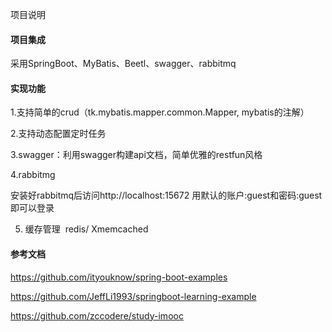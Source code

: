 

项目说明

#### 项目集成

采用SpringBoot、MyBatis、Beetl、swagger、rabbitmq

#### 实现功能

1.支持简单的crud（tk.mybatis.mapper.common.Mapper, mybatis的注解）

2.支持动态配置定时任务

3.swagger：利用swagger构建api文档，简单优雅的restfun风格

4.rabbitmg
  
  安装好rabbitmq后访问http://localhost:15672 用默认的账户:guest和密码:guest即可以登录

5. 缓存管理  redis/ Xmemcached

#### 参考文档

https://github.com/ityouknow/spring-boot-examples


https://github.com/JeffLi1993/springboot-learning-example


https://github.com/zccodere/study-imooc
